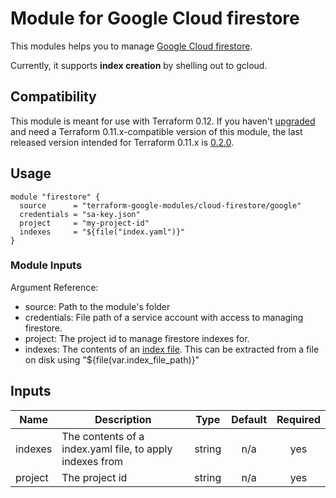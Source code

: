 # Module for Google Cloud firestore

This modules helps you to manage [Google Cloud firestore](https://cloud.google.com/firestore/docs/).

Currently, it supports **index creation** by shelling out to gcloud.

## Compatibility

This module is meant for use with Terraform 0.12. If you haven't [upgraded](https://www.terraform.io/upgrade-guides/0-12.html) and need a Terraform 0.11.x-compatible version of this module, the last released version intended for Terraform 0.11.x
is [0.2.0](https://registry.terraform.io/modules/terraform-google-modules/cloud-firestore/google/0.2.0).

## Usage

```
module "firestore" {
  source      = "terraform-google-modules/cloud-firestore/google"
  credentials = "sa-key.json"
  project     = "my-project-id"
  indexes     = "${file("index.yaml")}"
}
```

### Module Inputs

Argument Reference:

- source: Path to the module's folder
- credentials: File path of a service account with access to managing firestore.
- project: The project id to manage firestore indexes for.
- indexes: The contents of an [index file](https://cloud.google.com/firestore/docs/tools/indexconfig#firestore_About_index_yaml).
  This can be extracted from a file on disk using "${file(var.index_file_path)}"

<!-- BEGINNING OF PRE-COMMIT-TERRAFORM DOCS HOOK -->
## Inputs

| Name | Description | Type | Default | Required |
|------|-------------|:----:|:-----:|:-----:|
| indexes | The contents of a index.yaml file, to apply indexes from | string | n/a | yes |
| project | The project id | string | n/a | yes |

<!-- END OF PRE-COMMIT-TERRAFORM DOCS HOOK -->
